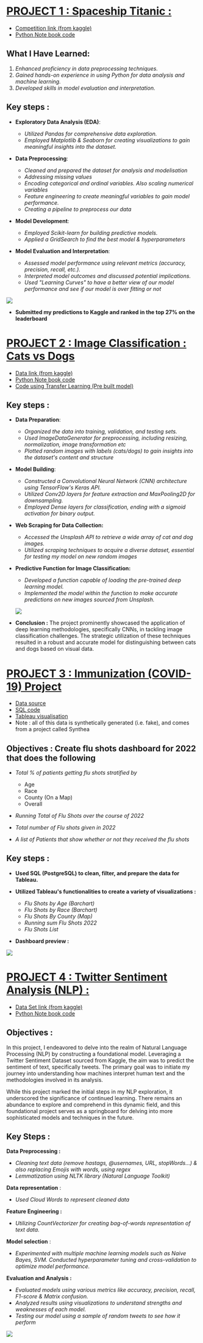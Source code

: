 # [PROJECT 1 : Spaceship Titanic :](https://github.com/cebsmind/portfolio/blob/main/TitanicSpaceShip.ipynb) 
- [Competition link (from kaggle)](https://www.kaggle.com/competitions/spaceship-titanic)
- [Python Note book code](https://github.com/cebsmind/portfolio/blob/main/TitanicSpaceShip.ipynb)
  
## What I Have Learned:
1. *Enhanced proficiency in data preprocessing techniques.*
2. *Gained hands-on experience in using Python for data analysis and machine learning.*
3. *Developed skills in model evaluation and interpretation.*

## Key steps :

* **Exploratory Data Analysis (EDA)**:
  - *Utilized Pandas for comprehensive data exploration.*
  - *Employed Matplotlib & Seaborn for creating visualizations to gain meaningful insights into the dataset.*

* **Data Preprocessing**:
  - *Cleaned and prepared the dataset for analysis and modelisation*
  - *Addressing missing values*
  - *Encoding categorical and ordinal variables. Also scaling numerical variables*
  - *Feature engineering to create meaningful variables to gain model performance.*
  - *Creating a pipeline to preprocess our data*

* **Model Development**:
  - *Employed Scikit-learn for building predictive models.*
  - *Applied a GridSearch to find the best model & hyperparameters*
   

* **Model Evaluation and Interpretation**:
  - *Assessed model performance using relevant metrics (accuracy, precision, recall, etc.).*
  - *Interpreted model outcomes and discussed potential implications.*
  - *Used "Learning Curves" to have a better view of our model performance and see if our model is over fitting or not*

![](https://github.com/cebsmind/portfolio/blob/main/images/download.png?raw=true)


* **Submitted my predictions to Kaggle and ranked in the top 27% on the leaderboard**

# [PROJECT 2 : Image Classification : Cats vs Dogs ](https://github.com/cebsmind/portfolio/blob/main/Deep%20Learning%20CatDog.ipynb) 
- [Data link (from kaggle)](https://www.kaggle.com/datasets/d4rklucif3r/cat-and-dogs)
- [Python Note book code](https://github.com/cebsmind/portfolio/blob/main/Deep%20Learning%20CatDog.ipynb)
- [Code using Transfer Learning (Pre built model)](https://github.com/cebsmind/portfolio/blob/main/TransferLearningCatvsDogs.ipynb)
  
## Key steps :

* **Data Preparation**:
  - *Organized the data into training, validation, and testing sets.*
  - *Used ImageDataGenerator for preprocessing, including resizing, normalization, image transformation etc*
  - *Plotted random images with labels (cats/dogs) to gain insights into the dataset's content and structure*

* **Model Building**:
  - *Constructed a Convolutional Neural Network (CNN) architecture using TensorFlow's Keras API.*
  - *Utilized Conv2D layers for feature extraction and MaxPooling2D for downsampling.*
  - *Employed Dense layers for classification, ending with a sigmoid activation for binary output.*
   
* **Web Scraping for Data Collection:**
  - *Accessed the Unsplash API to retrieve a wide array of cat and dog images.*
  - *Utilized scraping techniques to acquire a diverse dataset, essential for testing my model on new random images*
  
* **Predictive Function for Image Classification:**
  - *Developed a function capable of loading the pre-trained deep learning model.*
  - *Implemented the model within the function to make accurate predictions on new images sourced from Unsplash.*

  ![](https://github.com/cebsmind/portfolio/blob/main/images/deeplearning.jpg?raw=true)


* **Conclusion :**
  The project prominently showcased the application of deep learning methodologies, specifically CNNs, in tackling image classification challenges. The strategic utilization of these techniques resulted in a robust and accurate model for distinguishing between cats and dogs based on visual data.






# [PROJECT 3 : Immunization (COVID-19) Project](https://public.tableau.com/app/profile/cebrail/viz/ImmunizationFlu/Tableaudebord1)
- [Data source](https://github.com/cebsmind/portfolio/tree/main/sql-data)
- [SQL code](https://github.com/cebsmind/portfolio/blob/main/SQL-code)
- [Tableau visualisation](https://public.tableau.com/app/profile/cebrail/viz/ImmunizationFlu/Tableaudebord1)
- Note : all of this data is synthetically generated (i.e. fake), and comes from a project called Synthea
  
## Objectives : Create flu shots dashboard for 2022 that does the following

* *Total % of patients getting flu shots stratified by*
   - Age
   - Race
   - County (On a Map)
   - Overall
    
* *Running Total of Flu Shots over the course of 2022*
* *Total number of Flu shots given in 2022*
* *A list of Patients that show whether or not they received the flu shots*
   
## Key steps :

* **Used SQL (PostgreSQL) to clean, filter, and prepare the data for Tableau.**
  
* **Utilized Tableau's functionalities to create a variety of visualizations :**
  - *Flu Shots by Age (Barchart)*
  - *Flu Shots by Race (Barchart)*
  - *Flu Shots By County (Map)*
  - *Running sum Flu Shots 2022*
  - *Flu Shots List*
    
* **Dashboard preview :** 

![](https://github.com/cebsmind/portfolio/blob/main/images/DataFluShots.png?raw=true)


# [PROJECT 4 : Twitter Sentiment Analysis (NLP) :](https://github.com/cebsmind/portfolio/blob/main/Tweeter%20Sentiment%20Analysis%20Beginner.ipynb) 
- [Data Set link (from kaggle)](https://www.kaggle.com/datasets/kazanova/sentiment140)
- [Python Note book code](https://github.com/cebsmind/portfolio/blob/main/Tweeter%20Sentiment%20Analysis%20Beginner.ipynb)

## Objectives : 
In this project, I endeavored to delve into the realm of Natural Language Processing (NLP) by constructing a foundational model. Leveraging a Twitter Sentiment Dataset sourced from Kaggle, the aim was to predict the sentiment of text, specifically tweets. The primary goal was to initiate my journey into understanding how machines interpret human text and the methodologies involved in its analysis.

While this project marked the initial steps in my NLP exploration, it underscored the significance of continued learning. There remains an abundance to explore and comprehend in this dynamic field, and this foundational project serves as a springboard for delving into more sophisticated models and techniques in the future.
  
## Key Steps :

**Data Preprocessing :** 
- *Cleaning text data (remove hastags, @usernames, URL, stopWords...) & also replacing Emojis with words, using regex*
- *Lemmatization using NLTK library (Natural Language Toolkit)*

**Data representation** :
- *Used Cloud Words to represent cleaned data*
  
**Feature Engineering :** 
- *Utilizing CountVectorizer for creating bag-of-words representation of text data.*
  
**Model selection** : 
- *Experimented with multiple machine learning models such as Naive Bayes, SVM. Conducted hyperparameter tuning and cross-validation to optimize model performance.*

**Evaluation and Analysis :** 
- *Evaluated models using various metrics like accuracy, precision, recall, F1-score & Matrix confusion.*
- *Analyzed results using visualizations to understand strengths and weaknesses of each model.*
- *Testing our model using a sample of random tweets to see how it perform*

![](https://github.com/cebsmind/portfolio/blob/main/images/download%20-%20Copie.png?raw=true)


